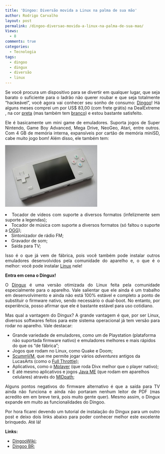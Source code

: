```yaml
---
title: 'Dingoo: Diversão movida a Linux na palma de sua mão'
author: Rodrigo Carvalho
layout: post
permalink: /dingoo-diversao-movida-a-linux-na-palma-de-sua-mao/
Views:
  - 8
comments: true
categories:
  - Tecnologia
tags:
  - dingoo
  - dingux
  - diversão
  - linux
---
```

<!-- 		@page { margin: 2cm } 		P { margin-bottom: 0.21cm } 		A:link { so-language: zxx } -->

<p style="text-align: justify;">
  Se você procura um dispositivo para se divertir em qualquer lugar, que seja barato o suficiente para o ladrão não querer roubar e que seja totalmente “hackeável”, você agora vai conhecer seu sonho de consumo: <a href="http://pt.wikipedia.org/wiki/Dingoo" target="_blank">Dingoo</a>! Há alguns meses comprei um por US$ 83,00 (com frete grátis) na DealExtreme , na cor <a href="http://www.dealextreme.com/details.dx/sku.23032~r.60268065" target="_blank">preta</a> (mas também tem <a href="http://www.dealextreme.com/details.dx/sku.20217~r.60268065" target="_blank">branco</a>) e estou bastante satisfeito.
</p>

<p style="text-align: justify;">
  Ele é basicamente um mini game de emuladores. Suporta jogos de Super Nintendo, Game Boy Advanced, Mega Drive, NeoGeo, Atari, entre outros. Com 4 GB de memória interna, expansíveis por cartão de memória miniSD, cabe muito jogo bom! Além disso, ele também tem:
</p>

<a href="http://diuberto.co.cc/wp-content/uploads/2010/03/800px-Dingoo_A320_White.jpg" target="_blank"><img class="size-medium wp-image-211 alignright" title="800px-Dingoo_A320_White" src="/wp-content/uploads/2010/03/800px-Dingoo_A320_White-300x201.jpg" alt="" width="300" height="201" /></a>

<li style="text-align: justify;">
  Tocador de vídeos com suporte a diversos formatos (infelizmente sem suporte a legendas);
</li>
<li style="text-align: justify;">
  Tocador de música com suporte a diversos formatos (só faltou o suporte a <a href="http://www.playogg.org/" target="_blank">OGG</a>);
</li>
<li style="text-align: justify;">
  Sintonizador de rádio FM;
</li>
<li style="text-align: justify;">
  Gravador de som;
</li>
<li style="text-align: justify;">
  Saída para TV;
</li>

<!-- 		@page { margin: 2cm } 		P { margin-bottom: 0.21cm } -->

<p style="text-align: justify;">
  Isso é o que já vem de fábrica, pois você também pode instalar outros emuladores desenvolvidos pela comunidade do aparelho e, o que é o melhor: você pode instalar <a href="http://pt.wikipedia.org/wiki/Linux" target="_blank">Linux</a> nele!
</p>

<!-- 		@page { margin: 2cm } 		P { margin-bottom: 0.21cm } 		P.western { font-weight: normal } 		P.cjk { font-weight: normal } 		P.ctl { font-weight: normal } 		H2 { margin-bottom: 0.21cm } 		H2.western { font-family: "Arial", sans-serif; font-size: 14pt; font-style: italic } 		H2.cjk { font-family: "Arial Unicode MS"; font-size: 14pt; font-style: italic } 		H2.ctl { font-family: "Tahoma"; font-size: 14pt; font-style: italic } -->

**Entra em cena o Dingux!**

<!-- 		@page { margin: 2cm } 		P { margin-bottom: 0.21cm } 		P.western { font-weight: normal } 		P.cjk { font-weight: normal } 		P.ctl { font-weight: normal } 		A:link { so-language: zxx } -->

<p style="text-align: justify;">
  O <a href="http://pt.wikipedia.org/wiki/Dingux" target="_blank">Dingux</a> é uma versão otimizada do Linux feita pela comunidade especialmente para o aparelho. Vale salientar que ele ainda é um trabalho em desenvolvimento e ainda não está 100% estável e completo a ponto de substituir o firmware nativo, sendo necessário o dual-boot. No entanto, por experiência, posso afirmar que ele é bastante estável para uso cotidiano.
</p>

<p style="text-align: justify;">
  Mas qual a vantagem do Dingux? A grande vantagem é que, por ser Linux, diversos softwares feitos para este sistema operacional já tem versão para rodar no aparelho. Vale destacar:
</p>

*   Grande variedade de emuladores, como um de Playstation (plataforma não suportada firmware nativo) e emuladores melhores e mais rápidos do que os “de fábrica”;
*   Jogos que rodam no Linux, como Quake e Doom;
*   <a href="http://pt.wikipedia.org/wiki/ScummVM" target="_blank">ScummVM</a>, que me permite jogar vários *adventures* antigos da LucasArts (como o <a href="http://pt.wikipedia.org/wiki/Full_Throttle" target="_blank">Full Throttle</a>);
*   Aplicativos, como o <a href="http://pt.wikipedia.org/wiki/Mplayer" target="_blank">Mplayer</a> (que roda Divx melhor que o player nativo);
*   E até mesmo aplicativos e jogos <a href="http://pt.wikipedia.org/wiki/Java_ME" target="_blank">Java ME</a> (que rodam em aparelhos celulares) através do <a href="http://code.google.com/p/midpath4dingoo/" target="_blank">MIDpath</a>;

<p style="text-align: justify;">
  Alguns pontos negativos do firmware alternativo é que a saída para TV ainda não funciona e ainda não portaram nenhum leitor de PDF (mas acredito em em breve terá, pois muito gente quer). Mesmo assim, o Dingux expande em muito as funcionalidades do Dingoo.
</p>

<p style="text-align: justify;">
  Por hora ficarei devendo um tutorial de instalação do Dingux para um outro post e deixo dois links abaixo para poder conhecer melhor este excelente brinquedo. Até lá!
</p>

<p style="text-align: justify;">
  <strong>Links:</strong>
</p>

*   <a href="http://dingoowiki.com/" target="_blank">DingooWiki</a>;
*   <a href="http://www.dingoobr.com/" target="_blank">Dingoo BR</a>;
